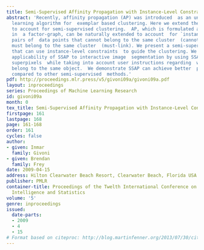 ```yaml
---
title: Semi-Supervised Affinity Propagation with Instance-Level Constraints
abstract: 'Recently, affinity propagation (AP) was introduced  as an unsupervised
  learning algorithm for  exemplar based clustering. Here we extend the  AP model
  to account for semi-supervised clustering.  AP, which is formulated as inference
  in  a factor-graph, can be naturally extended to account  for `instance-level’ constraints:
  pairs of  data points that cannot belong to the same cluster  (cannot-link), or
  must belong to the same cluster  (must-link). We present a semi-supervised AP algorithm  (SSAP)
  that can use instance-level constraints  to guide the clustering. We demonstrate  the
  applicability of SSAP to interactive image  segmentation by using SSAP to cluster
  superpixels  while taking into account user instructions regarding  which superpixels
  belong to the same object.  We demonstrate SSAP can achieve better  performance
  compared to other semi-supervised  methods.'
pdf: http://proceedings.mlr.press/v5/givoni09a/givoni09a.pdf
layout: inproceedings
series: Proceedings of Machine Learning Research
id: givoni09a
month: 0
tex_title: Semi-Supervised Affinity Propagation with Instance-Level Constraints
firstpage: 161
lastpage: 168
page: 161-168
order: 161
cycles: false
author:
- given: Inmar
  family: Givoni
- given: Brendan
  family: Frey
date: 2009-04-15
address: Hilton Clearwater Beach Resort, Clearwater Beach, Florida USA
publisher: PMLR
container-title: Proceedings of the Twelth International Conference on Artificial
  Intelligence and Statistics
volume: '5'
genre: inproceedings
issued:
  date-parts:
  - 2009
  - 4
  - 15
# Format based on citeproc: http://blog.martinfenner.org/2013/07/30/citeproc-yaml-for-bibliographies/
---
```

